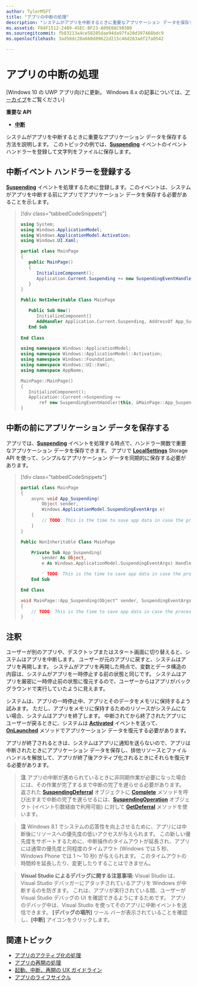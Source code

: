 ```yaml
---
author: TylerMSFT
title: "アプリの中断の処理"
description: "システムがアプリを中断するときに重要なアプリケーション データを保存する方法を説明します。"
ms.assetid: F84F1512-24B9-45EC-BF23-A09E0AC985B0
ms.sourcegitcommit: fb83213a4ce58285dae94da97fa20d397468bdc9
ms.openlocfilehash: 3ad58dc20a660d89622d215c46d263adf27a0542

---
```


# アプリの中断の処理


\[Windows 10 の UWP アプリ向けに更新。 Windows 8.x の記事については、[アーカイブ](http://go.microsoft.com/fwlink/p/?linkid=619132)をご覧ください\]


**重要な API**

-   [**中断**](https://msdn.microsoft.com/library/windows/apps/br242341)

システムがアプリを中断するときに重要なアプリケーション データを保存する方法を説明します。 このトピックの例では、[**Suspending**](https://msdn.microsoft.com/library/windows/apps/br242341) イベントのイベント ハンドラーを登録して文字列をファイルに保存します。

## 中断イベント ハンドラーを登録する


[
            **Suspending**](https://msdn.microsoft.com/library/windows/apps/br242341) イベントを処理するために登録します。このイベントは、システムがアプリを中断する前にアプリでアプリケーション データを保存する必要があることを示します。

> [!div class="tabbedCodeSnippets"]
> ```cs
> using System;
> using Windows.ApplicationModel;
> using Windows.ApplicationModel.Activation;
> using Windows.UI.Xaml;
>
> partial class MainPage
> {
>    public MainPage()
>    {
>       InitializeComponent();
>       Application.Current.Suspending += new SuspendingEventHandler(App_Suspending);
>    }
> }
> ```
> ```vb
> Public NotInheritable Class MainPage
>
>    Public Sub New()
>       InitializeComponent()
>       AddHandler Application.Current.Suspending, AddressOf App_Suspending
>    End Sub
>    
> End Class
> ```
> ```cpp
> using namespace Windows::ApplicationModel;
> using namespace Windows::ApplicationModel::Activation;
> using namespace Windows::Foundation;
> using namespace Windows::UI::Xaml;
> using namespace AppName;
>
> MainPage::MainPage()
> {
>    InitializeComponent();
>    Application::Current->Suspending +=
>        ref new SuspendingEventHandler(this, &MainPage::App_Suspending);
> }
> ```

## 中断の前にアプリケーション データを保存する


アプリでは、[**Suspending**](https://msdn.microsoft.com/library/windows/apps/br242341) イベントを処理する時点で、ハンドラー関数で重要なアプリケーション データを保存できます。 アプリで [**LocalSettings**](https://msdn.microsoft.com/library/windows/apps/br241622) Storage API を使って、シンプルなアプリケーション データを同期的に保存する必要があります。

> [!div class="tabbedCodeSnippets"]
> ```cs
> partial class MainPage
> {
>     async void App_Suspending(
>         Object sender,
>         Windows.ApplicationModel.SuspendingEventArgs e)
>     {
>         // TODO: This is the time to save app data in case the process is terminated
>     }
> }
> ```
> ```vb
> Public NonInheritable Class MainPage
>
>     Private Sub App_Suspending(
>         sender As Object,
>         e As Windows.ApplicationModel.SuspendingEventArgs) Handles OnSuspendEvent.Suspending
>
>         ' TODO: This is the time to save app data in case the process is terminated
>     End Sub
>
> End Class
> ```
> ```cpp
> void MainPage::App_Suspending(Object^ sender, SuspendingEventArgs^ e)
> {
>     // TODO: This is the time to save app data in case the process is terminated
> }
> ```

## 注釈


ユーザーが別のアプリや、デスクトップまたはスタート画面に切り替えると、システムはアプリを中断します。 ユーザーが元のアプリに戻すと、システムはアプリを再開します。 システムがアプリを再開した時点で、変数とデータ構造の内容は、システムがアプリを一時停止する前の状態と同じです。 システムはアプリを厳密に一時停止前の状態に復元するので、ユーザーからはアプリがバックグラウンドで実行していたように見えます。

システムは、アプリの一時停止中、アプリとそのデータをメモリに保持するよう試みます。 ただし、アプリをメモリに保持するためのリソースがシステムにない場合、システムはアプリを終了します。 中断されてから終了されたアプリにユーザーが戻るときに、システムは [**Activated**](https://msdn.microsoft.com/library/windows/apps/br225018) イベントを送って、[**OnLaunched**](https://msdn.microsoft.com/library/windows/apps/br242335) メソッドでアプリケーション データを復元する必要があります。

アプリが終了されるときは、システムはアプリに通知を送らないので、アプリは中断されたときにアプリケーション データを保存し、排他リソースとファイル ハンドルを解放して、アプリが終了後アクティブ化されるときにそれらを復元する必要があります。

> **注**   アプリの中断が進められているときに非同期作業が必要になった場合には、その作業が完了するまで中断の完了を遅らせる必要があります。 返された [**SuspendingDeferral**](https://msdn.microsoft.com/library/windows/apps/br224684) オブジェクトに [**Complete**](https://msdn.microsoft.com/library/windows/apps/br224685) メソッドを呼び出すまで中断の完了を遅らせるには、[**SuspendingOperation**](https://msdn.microsoft.com/library/windows/apps/br224688) オブジェクト (イベント引数経由で利用可能) に対して [**GetDeferral**](https://msdn.microsoft.com/library/windows/apps/br224690) メソッドを使います。

> **注**  Windows 8.1 でシステムの応答性を向上させるために、アプリには中断後にリソースへの優先度の低いアクセスが与えられます。 この新しい優先度をサポートするために、中断操作のタイムアウトが延長され、アプリには通常の優先度と同程度のタイムアウト (Windows では 5 秒、Windows Phone では 1 ～ 10 秒) が与えられます。 このタイムアウトの時間枠を延長したり、変更したりすることはできません。

> **Visual Studio によるデバッグに関する注意事項:**  Visual Studio は、Visual Studio デバッガーにアタッチされているアプリを Windows が中断するのを防ぎます。 これは、アプリが実行されている間、ユーザーが Visual Studio デバッグの UI を確認できるようにするためです。 アプリのデバッグ中は、Visual Studio を使ってそのアプリに中断イベントを送信できます。 **[デバッグの場所]** ツール バーが表示されていることを確認し、**[中断]** アイコンをクリックします。

## 関連トピック


* [アプリのアクティブ化の処理](activate-an-app.md)
* [アプリの再開の処理](resume-an-app.md)
* [起動、中断、再開の UX ガイドライン](https://msdn.microsoft.com/library/windows/apps/dn611862)
* [アプリのライフサイクル](app-lifecycle.md)

 

 



<!--HONumber=Jun16_HO4-->


